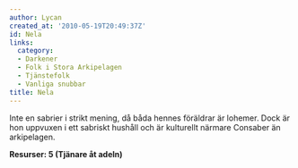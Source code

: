 ```yaml
---
author: Lycan
created_at: '2010-05-19T20:49:37Z'
id: Nela
links:
  category:
  - Darkener
  - Folk i Stora Arkipelagen
  - Tjänstefolk
  - Vanliga snubbar
title: Nela
---
```


Inte en sabrier i strikt mening, då båda hennes föräldrar är lohemer. Dock är hon uppvuxen i ett
sabriskt hushåll och är kulturellt närmare Consaber än arkipelagen.

**Resurser: 5 (Tjänare åt adeln)** 